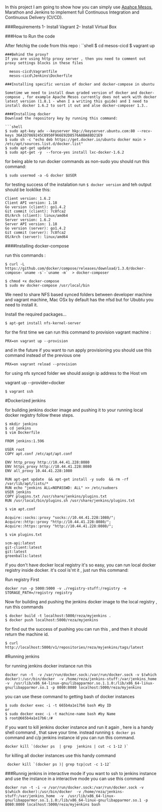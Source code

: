 In this project I am going to show how you can simply use [Apahce Mesos](http://http://mesos.apache.org/), Marathon and  Jenkins to implement full Continuous Integration and Continuous Delivery (CI/CD).

###Requirements
1- Install Vagrant 
2- Install Virtual Box


###How to Run the code

After fetchig the code from this repo :
``shell
$ cd mesos-cicd
$ vagrant up
```
###Behind the proxy?
If you are using http proxy server , then you need to comment out proxy settings blocks in these files

  mesos-cicd\Vagrantfile
  mesos-cicd\Jenkins\Dockerfile
  
###Installing specific version of docker and docker-compose in ubuntu

Sometime we need to install down graded version of docker and docker-compose , for example Apache Mesos currently does not work with docker latest version (1.8.1 - when I a writing this guide) and I need to install docker 1.6.2 to sort it out and alse docker-composer 1.3..

####Installing docker
Download the repository key by running this command:

```shell
$ sudo apt-key adv --keyserver hkp://keyserver.ubuntu.com:80 --recv-keys 36A1D7869245C8950F966E92D8576A8BA88D21E9
$ sudo sh -c "echo deb https://get.docker.io/ubuntu docker main > /etc/apt/sources.list.d/docker.list"
$ sudo apt-get update
$ sudo apt-get -y  --force-yes install lxc-docker-1.6.2

```
for being able to run docker commands as non-sudo you should run this command:

```shell
$ sudo usermod -a -G docker $USER
```
for testing success of the instalation run `$ docker version` and teh output should be looklike this:
```
Client version: 1.6.2
Client API version: 1.18
Go version (client): go1.4.2
Git commit (client): 7c8fca2
OS/Arch (client): linux/amd64
Server version: 1.6.2
Server API version: 1.18
Go version (server): go1.4.2
Git commit (server): 7c8fca2
OS/Arch (server): linux/amd64
```

####Installing docker-compose

run this commands :

```shell
$ curl -L https://github.com/docker/compose/releases/download/1.3.0/docker-compose-`uname -s`-`uname -m`  > docker-composer

$ chmod +x docker-compose
$ sudo mv docker-compose /usr/local/bin

```

We need to share NFS based synced folders between developer machine and vagrant machine, Mac OSx
by default has the nfsd but for Ububtu you need to install it.

Install the required packages...

```shell
$ apt-get install nfs-kernel-server
```
for the first time we can run this command to provision vagrant machine :
```shell
PRX=on vagrant up --provision
```
and in the future if you want to run apply provisioning you should use this command  instead of the previous one
```shell
PRX=on vagrant reload --provision
```

for using nfs synced folder we should assign ip address to the Host vm

vagrant up --provider=docker

```shell
$ vagrant ssh
```

#Dockerized jenkins

for building jenkins docker image and pushing it to your running local docker registry follow these steps.

```shell
$ mkdir jenkins
$ cd jenkins
$ vim Dockerfile
```

```yamil
FROM jenkins:1.596

USER root
COPY apt.conf /etc/apt/apt.conf

ENV http_proxy http://10.44.41.228:8080
ENV https_proxy http://10.44.41.228:8080
ENV all_proxy 10.44.41.228:1080

RUN apt-get update  && apt-get install -y sudo  && rm -rf /var/lib/apt/lists/*
RUN echo "jenkins ALL=NOPASSWD: ALL" >> /etc/sudoers
USER jenkins
COPY plugins.txt /usr/share/jenkins/plugins.txt
RUN /usr/local/bin/plugins.sh /usr/share/jenkins/plugins.txt
```

```shell
$ vim apt.conf
```

```
Acquire::socks::proxy "socks://10.44.41.228:1080/";
Acquire::http::proxy "http://10.44.41.228:8080/";
Acquire::https::proxy "http://10.44.41.228:8080/";
```
```shell
$ vim plugins.txt
```
```yamil
scm-api:latest
git-client:latest
git:latest
greenballs:latest
```

if you don't have docker local registry it's so easy, you can run local docker registry inside docker. it's cool is'nt it , just run this command:

Run registry First

```shell
docker run -p 5000:5000 -v ./registry-stuff:/registry -e STORAGE_PATH=/registry registry
```


Now for building and pushing the jenkins docker image to the local registry , run this commands

```shell
$ docker build -t localhost:5000/reza/myjenkins .
$ docker push localhost:5000/reza/myjenkins
```
for find out the success of pushing you can run this , and then it should return the machine id.
```shell
$ curl http://localhost:5000/v1/repositories/reza/myjenkins/tags/latest
```

#Running  jenkins

for running jenkins docker instance run this

```shell
docker run -t  -v /var/run/docker.sock:/var/run/docker.sock -v $(which docker):/usr/bin/docker  -v /home/reza/jenkins-stuff:/var/jenkins_home  -v  /usr/lib/x86_64-linux-gnu/libapparmor.so.1.1.0:/lib/x86_64-linux-gnu/libapparmor.so.1 -p 8080:8080 localhost:5000/reza/myjenkins
```

 you can use these command to getting bash of docker instances

``` shell getting bash from contariner
$ sudo docker exec -i -t 665b4a1e17b6 bash #by ID
or
$ sudo docker exec -i -t machine-name bash #by Name
$ root@665b4a1e17b6:/#
```


if you want to kill jenkins docker instance and run it again , here is a handy shell command , that save your time. instead running `$ docker ps ` command and c/p jenkins instance id you can run this command.


```jenkins
docker kill `(docker ps  | grep  jenkins | cut -c 1-12 )`
```
for killing all docker instances use this handy command

```shell
 docker kill `(docker ps )| grep tcp|cut -c 1-12`
```
###Runnig jenkins in interactive mode
if you want to ssh to jenkins instance and use the instance in a interactive mode you can use this command

```shell
docker run -t -i -v /var/run/docker.sock:/var/run/docker.sock -v $(which docker):/usr/bin/docker  -v /home/reza/jenkins-stuff:/var/jenkins_home  -v  /usr/lib/x86_64-linux-gnu/libapparmor.so.1.1.0:/lib/x86_64-linux-gnu/libapparmor.so.1 -p 8080:8080 localhost:5000/reza/myjenkins bash

```
